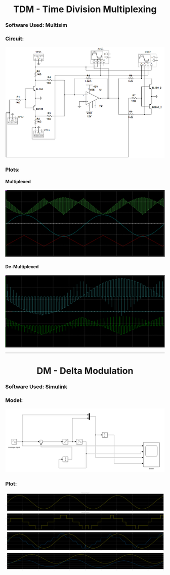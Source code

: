 <h1 style="text-align:center;">TDM - Time Division Multiplexing</h1>

### Software Used: __Multisim__

### Circuit:
![Circuit](multisimCkt.png)
### Plots:
#### Multiplexed
![Multiplexed](multiplexed.png)

#### De-Multiplexed
![Multiplexed](demultiplexed.png)

---

<h1 style="text-align:center;">DM - Delta Modulation</h1>

### Software Used: __Simulink__

### Model:
![SimulinkModel](simulinkModel.png)

### Plot:
![Plot](DM.svg)